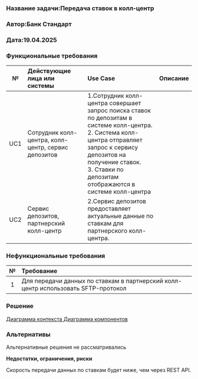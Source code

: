 ﻿### <a name="_b7urdng99y53"></a>**Название задачи:Передача ставок в колл-центр** 
### <a name="_hjk0fkfyohdk"></a>**Автор:Банк Стандарт**
### <a name="_uanumrh8zrui"></a>**Дата:19.04.2025**
### <a name="_3bfxc9a45514"></a>**Функциональные требования**

| **№** | **Действующие лица или системы**                    | **Use Case**                                                                                                                                                                                                                                   |**Описание**|
|:-----:|:----------------------------------------------------|:-----------------------------------------------------------------------------------------------------------------------------------------------------------------------------------------------------------------------------------------------| :- |
|  UC1  | Сотрудник колл-центра, колл-центр, сервис депозитов | 1.Cотрудник колл-центра совершает запрос поиска ставок по депозитам в системе колл-центра.<br/>2. Cистема колл-центра отправляет запрос к сервису депозитов на получение ставок.<br/>3. Ставки по депозитам отображаются в системе колл-центра ||
|  UC2  | Сервис депозитов, партнерский колл-центр            | 2.Сервис депозитов предоставляет актуальные данные по ставкам для партнерского колл-центра.                                                                                                                                                    ||
### <a name="_u8xz25hbrgql"></a>**Нефункциональные требования**

| **№** | **Требование**                                                                     |
|:-----:|:-----------------------------------------------------------------------------------|
|   1   | Для передачи данных по ставкам в партнерский колл-центр использовать SFTP-протокол |

### <a name="_qmphm5d6rvi3"></a>**Решение**
[Диаграмма контекста ](Task3/diagrams/С4_context_task4.drawio)
[Диаграмма компонентов ](Task3/diagrams/С4_component_task_4.drawio)
### <a name="_bjrr7veeh80c"></a>**Альтернативы**
Альтернативные решения не рассматривались

**Недостатки, ограничения, риски**

Скорость передачи данных по ставкам будет ниже, чем через REST API.

